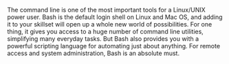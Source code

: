 The command line is one of the most important tools for a Linux/UNIX power user. Bash is the default login shell on Linux and Mac OS, and adding it to your skillset will open up a whole new world of possibilities. For one thing, it gives you access to a huge number of command line utilities, simplifying many everyday tasks. But Bash also provides you with a powerful scripting language for automating just about anything. For remote access and system administration, Bash is an absolute must.
